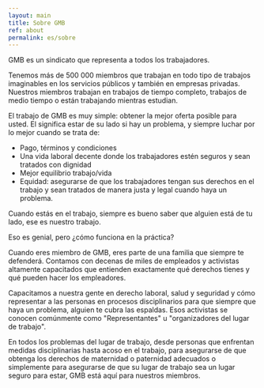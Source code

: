 ```yaml
---
layout: main
title: Sobre GMB
ref: about
permalink: es/sobre
---
```


<p>GMB es un sindicato que representa a todos los trabajadores.</p>

<p>Tenemos más de 500 000 miembros que trabajan en todo tipo de trabajos imaginables en los servicios públicos y también en empresas privadas. Nuestros miembros trabajan en trabajos de tiempo completo, trabajos de medio tiempo o están trabajando mientras estudian.</p>

<p>El trabajo de GMB es muy simple: obtener la mejor oferta posible para usted. El significa estar de su lado si hay un problema, y siempre luchar por lo mejor cuando se trata de:</p>

<ul>
  <li>Pago, términos y condiciones</li>
  <li>Una vida laboral decente donde los trabajadores estén seguros y sean tratados con dignidad</li>
  <li>Mejor equilibrio trabajo/vida</li>
  <li>Equidad: asegurarse de que los trabajadores tengan sus derechos en el trabajo y sean tratados de manera justa y legal cuando haya un problema.</li>
</ul>

<p>Cuando estás en el trabajo, siempre es bueno saber que alguien está de tu lado, ese es nuestro trabajo.</p>

<p>Eso es genial, pero ¿cómo funciona en la práctica?</p>

<p>Cuando eres miembro de GMB, eres parte de una familia que siempre te defenderá. Contamos con decenas de miles de empleados y activistas altamente capacitados que entienden exactamente qué derechos tienes y qué pueden hacer los empleadores.</p>

<p>Capacitamos a nuestra gente en derecho laboral, salud y seguridad y cómo representar a las personas en procesos disciplinarios para que siempre que haya un problema, alguien te cubra las espaldas. Esos activistas se conocen comúnmente como "Representantes" u "organizadores del lugar de trabajo".</p>

<p>En todos los problemas del lugar de trabajo, desde personas que enfrentan medidas disciplinarias hasta acoso en el trabajo, para asegurarse de que obtenga los derechos de maternidad o paternidad adecuados o simplemente para asegurarse de que su lugar de trabajo sea un lugar seguro para estar, GMB está aquí para nuestros miembros.</p>
